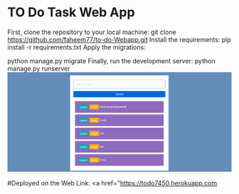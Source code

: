 # TO Do Task Web App

First, clone the repository to your local machine:
git clone https://github.com/faheem77/to-do-Webapp.git
Install the requirements:
pip install -r requirements.txt
Apply the migrations:

python manage.py migrate Finally, run the development server:
python manage.py runserver
![](Images/Screenshot.PNG)


#Deployed on the Web
Link: <a href="https://todo7450.herokuapp.com </a>
